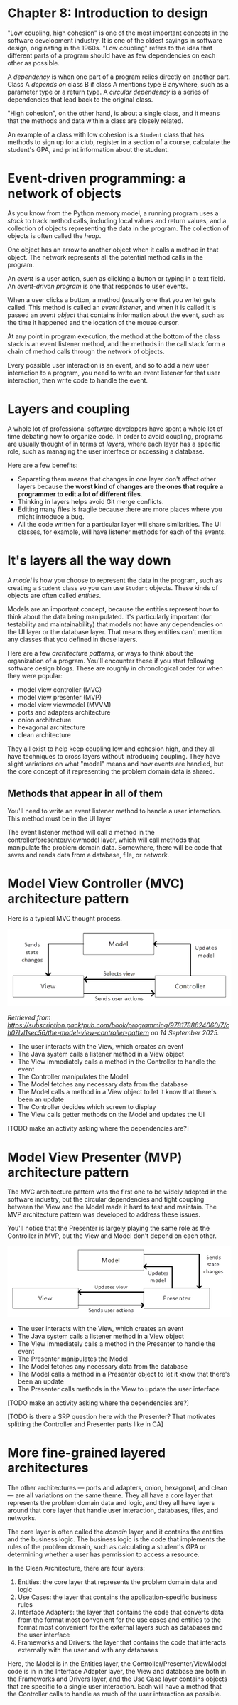 # Chapter 8: Introduction to design

"Low coupling, high cohesion" is one of the most important concepts in the software development industry. It is one of the oldest sayings in software design, originating in the 1960s. "Low coupling" refers to the idea that different parts of a program should have as few dependencies on each other as possible.

A _dependency_ is when one part of a program relies directly on another part. Class A _depends on_ class B if class A mentions type B anywhere, such as a parameter type or a return type. A _circular dependency_ is a series of dependencies that lead back to the original class.

"High cohesion", on the other hand, is about a single class, and it means that the methods and data within a class are closely related.

An example of a class with low cohesion is a `Student` class that has methods to sign up for a club, register in a section of a course, calculate the student's GPA, and print information about the student.
# Event-driven programming: a network of objects

As you know from the Python memory model, a running program uses a _stack_ to track method calls, including local values and return values, and a collection of objects representing the data in the program. The collection of objects is often called the _heap_.

One object has an arrow to another object when it calls a method in that object. The network represents all the potential method calls in the program.

An _event_ is a user action, such as clicking a button or typing in a text field. An _event-driven program_ is one that responds to user events.

When a user clicks a button, a method (usually one that you write) gets called. This method is called an _event listener_, and when it is called it is passed an _event object_ that contains information about the event, such as the time it happened and the location of the mouse cursor.

At any point in program execution, the method at the bottom of the class stack is an event listener method, and the methods in the call stack form a chain of method calls through the network of objects.

Every possible user interaction is an event, and so to add a new user interaction to a program, you need to write an event listener for that user interaction, then write code to handle the event.

# Layers and coupling

A whole lot of professional software developers have spent a whole lot of time debating how to organize code. In order to avoid coupling, programs are usually thought of in terms of _layers_, where each layer has a specific role, such as managing the user interface or accessing a database.

Here are a few benefits:

* Separating them means that changes in one layer don't affect other layers because **the worst kind of changes are the ones that require a programmer to edit a lot of different files**.
* Thinking in layers helps avoid Git merge conflicts.
* Editing many files is fragile because there are more places where you might introduce a bug.
* All the code written for a particular layer will share similarities. The UI classes, for example, will have listener methods for each of the events.

# It's layers all the way down

A _model_ is how you choose to represent the data in the program, such as creating a `Student` class so you can use `Student` objects. These kinds of objects are often called _entities_.

Models are an important concept, because the entities represent how to think about the data being manipulated. It's particularly important (for testability and maintainability) that models not have any dependencies on the UI layer or the database layer. That means they entities can't mention any classes that you defined in those layers.

Here are a few _architecture patterns_, or ways to think about the organization of a program. You'll encounter these if you start following software design blogs. These are roughly in chronological order for when they were popular:

* model view controller (MVC)
* model view presenter (MVP)
* model view viewmodel (MVVM)
* ports and adapters architecture
* onion architecture
* hexagonal architecture
* clean architecture

They all exist to help keep coupling low and cohesion high, and they all have techniques to cross layers without introducing coupling. They have slight variations on what "model" means and how events are handled, but the core concept of it representing the problem domain data is shared.

## Methods that appear in all of them

You'll need to write an event listener method to handle a user interaction. This method must be in the UI layer

The event listener method will call a method in the controller/presenter/viewmodel layer, which will call methods that manipulate the problem domain data. Somewhere, there will be code that saves and reads data from a database, file, or network. 

# Model View Controller (MVC) architecture pattern

Here is a typical MVC thought process. 

![Model View Controller information flow](images/MVCPackt.png)

_Retrieved from https://subscription.packtpub.com/book/programming/9781788624060/7/ch07lvl1sec56/the-model-view-controller-pattern on 14 September 2025._

* The user interacts with the View, which creates an event
* The Java system calls a listener method in a View object
* The View immediately calls a method in the Controller to handle the event
* The Controller manipulates the Model
* The Model fetches any necessary data from the database
* The Model calls a method in a View object to let it know that there's been an update
* The Controller decides which screen to display
* The View calls getter methods on the Model and updates the UI

[TODO make an activity asking where the dependencies are?]

# Model View Presenter (MVP) architecture pattern

The MVC architecture pattern was the first one to be widely adopted in the software industry, but the circular dependencies and tight coupling between the View and the Model made it hard to test and maintain. The MVP architecture pattern was developed to address these issues.

You'll notice that the Presenter is largely playing the same role as the Controller in MVP, but the View and Model don't depend on each other.

![MVP.png](images/MVP.png)

* The user interacts with the View, which creates an event
* The Java system calls a listener method in a View object
* The View immediately calls a method in the Presenter to handle the event
* The Presenter manipulates the Model
* The Model fetches any necessary data from the database
* The Model calls a method in a Presenter object to let it know that there's been an update
* The Presenter calls methods in the View to update the user interface 

[TODO make an activity asking where the dependencies are?]

[TODO is there a SRP question here with the Presenter? That motivates splitting the Controller and Presenter parts like in CA]

# More fine-grained layered architectures

The other architectures — ports and adapters, onion, hexagonal, and clean — are all variations on the same theme. They all have a core layer that represents the problem domain data and logic, and they all have layers around that core layer that handle user interaction, databases, files, and networks.

The core layer is often called the _domain_ layer, and it contains the entities and the business logic. The business logic is the code that implements the rules of the problem domain, such as calculating a student's GPA or determining whether a user has permission to access a resource.

In the Clean Architecture, there are four layers:

1. Entities: the core layer that represents the problem domain data and logic
2. Use Cases: the layer that contains the application-specific business rules
3. Interface Adapters: the layer that contains the code that converts data from the format most convenient for the use cases and entities to the format most convenient for the external layers such as databases and the user interface
4. Frameworks and Drivers: the layer that contains the code that interacts externally with the user and with any databases

Here, the Model is in the Entities layer, the Controller/Presenter/ViewModel code is in in the Interface Adapter layer, the View and database are both in the Frameworks and Drivers layer, and the Use Case layer contains objects that are specific to a single user interaction. Each will have a method that the Controller calls to handle as much of the user interaction as possible.

#